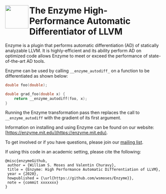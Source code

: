 # <img src="https://enzyme.mit.edu/logo.svg" width="75" align=left> The Enzyme High-Performance Automatic Differentiator of LLVM


Enzyme is a plugin that performs automatic differentiation (AD) of statically analyzable LLVM. It is highly-efficient and its ability perform AD on optimized code allows Enzyme to meet or exceed the performance of state-of-the-art AD tools.

Enzyme can be used by calling `__enzyme_autodiff_` on a function to be differentiated as shown below:
```c
double foo(double);

double grad_foo(double x) {
    return __enzyme_autodiff(foo, x);
}
```

Running the Enzyme transformation pass then replaces the call to `__enzyme_autodiff` with the gradient of its first argument.

Information on installing and using Enzyme can be found on our website: [https://enzyme.mit.edu](https://enzyme.mit.edu).

To get involved or if you have questions, please join our [mailing list](https://groups.google.com/d/forum/enzyme-dev).

If using this code in an academic setting, please cite the following:
```
@misc{enzymeGithub,
 author = {William S. Moses and Valentin Churavy},
 title = {Enzyme: High Performance Automatic Differentiation of LLVM},
 year = {2020},
 howpublished = {\url{https://github.com/wsmoses/Enzyme}},
 note = {commit xxxxxxx}
}
```
